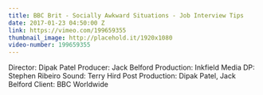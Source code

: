 ```yaml
---
title: BBC Brit - Socially Awkward Situations - Job Interview Tips
date: 2017-01-23 04:50:00 Z
link: https://vimeo.com/199659355
thumbnail_image: http://placehold.it/1920x1080
video-number: 199659355
---
```


Director: Dipak Patel
Producer: Jack Belford
Production: Inkfield Media
DP: Stephen Ribeiro
Sound: Terry Hird
Post Production: Dipak Patel, Jack Belford
Client: BBC Worldwide